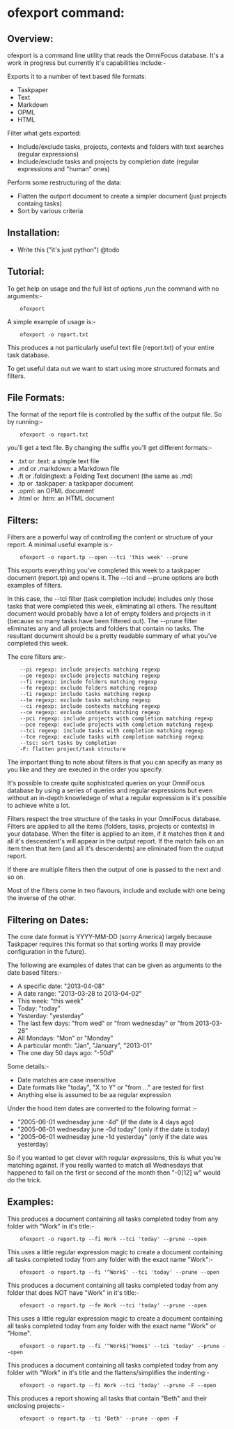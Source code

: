 # ofexport command:
## Overview:

ofexport is a command line utility that reads the OmniFocus database. It's a work in progress but currently it's capabilities include:-

Exports it to a number of text based file formats:

- Taskpaper
- Text
- Markdown
- OPML
- HTML

Filter what gets exported:

- Include/exclude tasks, projects, contexts and folders with text searches (regular expressions)
- Include/exclude tasks and projects by completion date (regular expressions and "human" ones)

Perform some restructuring of the data:

- Flatten the outport document to create a simpler document (just projects containg tasks)
- Sort by various criteria

## Installation:
		
- Write this ("it's just python") @todo

## Tutorial:
		
To get help on usage and the full list of options ,run the command with no arguments:-

        ofexport
             
A simple example of usage is:-

        ofexport -o report.txt

This produces a not particularly useful text file (report.txt) of your entire task database.

To get useful data out we want to start using more structured formats and filters.

## File Formats:

The format of the report file is controlled by the suffix of the output file. So by running:-

        ofexport -o report.txt

you'll get a text file. By changing the suffix you'll get different formats:-
- .txt or .text: a simple text file
- .md or .markdown: a Markdown file
- .ft or .foldingtext: a Folding Text document (the same as .md)
- .tp or .taskpaper: a taskpaper document
- .opml: an OPML document
- .html or .htm: an HTML document			 

## Filters:

Filters are a powerful way of controlling the content or structure of your report. A minimal useful example is:-

        ofexport -o report.tp --open --tci 'this week' --prune

This exports everything you've completed this week to a taskpaper document (report.tp) and opens it. The --tci and --prune options are both examples of filters.

In this case, the --tci filter (task completion include) includes only those tasks that were completed this week, eliminating all others. The resultant document would probably have a lot of empty folders and projects in it (because so many tasks have been filtered out). The  --prune filter eliminates any and all projects and folders that contain no tasks. The resultant document should be a pretty readable summary of what you've completed this week.

The core filters are:-

        --pi regexp: include projects matching regexp
        --pe regexp: exclude projects matching regexp
        --fi regexp: include folders matching regexp
        --fe regexp: exclude folders matching regexp
        --ti regexp: include tasks matching regexp
        --te regexp: exclude tasks matching regexp
        --ci regexp: include contexts matching regexp
        --ce regexp: exclude contexts matching regexp
        --pci regexp: include projects with completion matching regexp
        --pce regexp: exclude projects with completion matching regexp
        --tci regexp: include tasks with completion matching regexp
        --tce regexp: exclude tasks with completion matching regexp
        --tsc: sort tasks by completion
        -F: flatten project/task structure

The important thing to note about filters is that you can specify as many as you like and they are exeuted in the order you specify.

It's possible to create quite sophistcated queries on your OmniFocus database by using a series of queries and regular expressions but even without an in-depth knowledege of what a regular expression is it's possible to achieve white a lot.

Filters respect the tree structure of the tasks in your OmniFocus database. Filters are applied to all the items (folders, tasks, projects or contexts) in your database. When the filter is applied to an item, if it matches then it and all it's descendent's will appear in the output report. If the match fails on an item then that item (and all it's descendents) are eliminated from the output report.

If there are multiple filters then the output of one is passed to the next and so on.

Most of the filters come in two flavours, include and exclude with one being the inverse of the other.

## Filtering on Dates:

The core date format is YYYY-MM-DD (sorry America) largely because Taskpaper requires this format so that sorting works (I may provide configuration in the future).

The following are examples of dates that can be given as arguments to the date based filters:-

- A specific date: "2013-04-08"
- A date range: "2013-03-28 to 2013-04-02"
- This week: "this week"
- Today: "today"
- Yesterday: "yesterday"
- The last few days: "from wed" or "from wednesday" or "from 2013-03-28"
- All Mondays: "Mon" or "Monday"
- A particular month: "Jan", "January", "2013-01"
- The one day 50 days ago: "-50d"

Some details:-

- Date matches are case insensitive
- Date formats like "today", "X to Y" or "from …" are tested for first
- Anything else is assumed to be aa regular expression

Under the hood item dates are converted to the folowing format :-

- "2005-06-01 wednesday june -4d" (if the date is 4 days ago)
- "2005-06-01 wednesday june -0d today" (only if the date is today)
- "2005-06-01 wednesday june -1d yesterday" (only if the date was yesterday)

So if you wanted to get clever with regular expressions, this is what you're matching against. If you really wanted to match all Wednesdays that happened to fall on the first or second of the month then "-0[12] w" would do the trick.
			
## Examples:

This produces a document containing all tasks completed today from any folder with "Work" in it's title:-
	
        ofexport -o report.tp --fi Work --tci 'today' --prune --open
	
This uses a little regular expression magic to create a document containing all tasks completed today from any folder with the exact name "Work":-
	
        ofexport -o report.tp --fi '^Work$' --tci 'today' --prune --open
	
This produces a document containing all tasks completed today from any folder that does NOT have "Work" in it's title:-
	
        ofexport -o report.tp --fe Work --tci 'today' --prune --open

This uses a little regular expression magic to create a document containing all tasks completed today from any folder with the exact name "Work" or "Home".
	
        ofexport -o report.tp --fi '^Work$|^Home$' --tci 'today' --prune --open

This produces a document containing all tasks completed today from any folder with "Work" in it's title and the flattens/simplifies the indenting:-
	
        ofexport -o report.tp --fi Work --tci 'today' --prune -F --open

This produces a report showing all tasks that contain "Beth" and their enclosing projects:-
			
        ofexport -o report.tp --ti 'Beth' --prune --open -F
